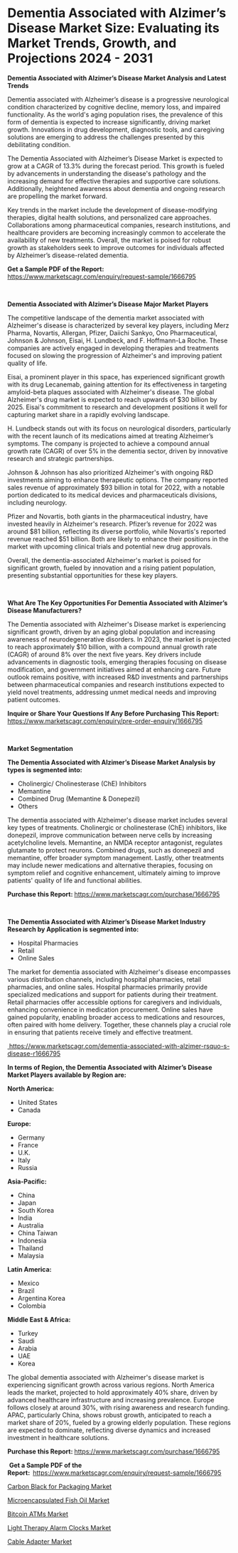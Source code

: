 <p><h1>Dementia Associated with Alzimer’s Disease Market Size: Evaluating its Market Trends, Growth, and Projections 2024 - 2031</h1></p><p><strong>Dementia Associated with Alzimer’s Disease Market Analysis and Latest Trends</strong></p>
<p><p>Dementia associated with Alzheimer’s disease is a progressive neurological condition characterized by cognitive decline, memory loss, and impaired functionality. As the world's aging population rises, the prevalence of this form of dementia is expected to increase significantly, driving market growth. Innovations in drug development, diagnostic tools, and caregiving solutions are emerging to address the challenges presented by this debilitating condition.</p><p>The Dementia Associated with Alzheimer’s Disease Market is expected to grow at a CAGR of 13.3% during the forecast period. This growth is fueled by advancements in understanding the disease's pathology and the increasing demand for effective therapies and supportive care solutions. Additionally, heightened awareness about dementia and ongoing research are propelling the market forward. </p><p>Key trends in the market include the development of disease-modifying therapies, digital health solutions, and personalized care approaches. Collaborations among pharmaceutical companies, research institutions, and healthcare providers are becoming increasingly common to accelerate the availability of new treatments. Overall, the market is poised for robust growth as stakeholders seek to improve outcomes for individuals affected by Alzheimer’s disease-related dementia.</p></p>
<p><strong>Get a Sample PDF of the Report:&nbsp;</strong> <a href="https://www.marketscagr.com/enquiry/request-sample/1666795?utm_campaign=1126&utm_medium=2&utm_source=Github&utm_content=ia&utm_term=29092024&utm_id=dementia-associated-with-alzimers-disease">https://www.marketscagr.com/enquiry/request-sample/1666795</a></p>
<p>&nbsp;</p>
<p><strong>Dementia Associated with Alzimer’s Disease Major Market Players</strong></p>
<p><p>The competitive landscape of the dementia market associated with Alzheimer's disease is characterized by several key players, including Merz Pharma, Novartis, Allergan, Pfizer, Daiichi Sankyo, Ono Pharmaceutical, Johnson & Johnson, Eisai, H. Lundbeck, and F. Hoffmann-La Roche. These companies are actively engaged in developing therapies and treatments focused on slowing the progression of Alzheimer's and improving patient quality of life.</p><p>Eisai, a prominent player in this space, has experienced significant growth with its drug Lecanemab, gaining attention for its effectiveness in targeting amyloid-beta plaques associated with Alzheimer's disease. The global Alzheimer's drug market is expected to reach upwards of $30 billion by 2025. Eisai's commitment to research and development positions it well for capturing market share in a rapidly evolving landscape.</p><p>H. Lundbeck stands out with its focus on neurological disorders, particularly with the recent launch of its medications aimed at treating Alzheimer’s symptoms. The company is projected to achieve a compound annual growth rate (CAGR) of over 5% in the dementia sector, driven by innovative research and strategic partnerships.</p><p>Johnson & Johnson has also prioritized Alzheimer's with ongoing R&D investments aiming to enhance therapeutic options. The company reported sales revenue of approximately $93 billion in total for 2022, with a notable portion dedicated to its medical devices and pharmaceuticals divisions, including neurology.</p><p>Pfizer and Novartis, both giants in the pharmaceutical industry, have invested heavily in Alzheimer's research. Pfizer’s revenue for 2022 was around $81 billion, reflecting its diverse portfolio, while Novartis's reported revenue reached $51 billion. Both are likely to enhance their positions in the market with upcoming clinical trials and potential new drug approvals.</p><p>Overall, the dementia-associated Alzheimer's market is poised for significant growth, fueled by innovation and a rising patient population, presenting substantial opportunities for these key players.</p></p>
<p>&nbsp;</p>
<p><strong>What Are The Key Opportunities For Dementia Associated with Alzimer’s Disease Manufacturers?</strong></p>
<p><p>The Dementia associated with Alzheimer's Disease market is experiencing significant growth, driven by an aging global population and increasing awareness of neurodegenerative disorders. In 2023, the market is projected to reach approximately $10 billion, with a compound annual growth rate (CAGR) of around 8% over the next five years. Key drivers include advancements in diagnostic tools, emerging therapies focusing on disease modification, and government initiatives aimed at enhancing care. Future outlook remains positive, with increased R&D investments and partnerships between pharmaceutical companies and research institutions expected to yield novel treatments, addressing unmet medical needs and improving patient outcomes.</p></p>
<p><strong>Inquire or Share Your Questions If Any Before Purchasing This Report:</strong> <a href="https://www.marketscagr.com/enquiry/pre-order-enquiry/1666795?utm_campaign=1126&utm_medium=2&utm_source=Github&utm_content=ia&utm_term=29092024&utm_id=dementia-associated-with-alzimers-disease">https://www.marketscagr.com/enquiry/pre-order-enquiry/1666795</a></p>
<p>&nbsp;</p>
<p><strong>Market Segmentation</strong></p>
<p><strong>The Dementia Associated with Alzimer’s Disease Market Analysis by types is segmented into:</strong></p>
<p><ul><li>Cholinergic/ Cholinesterase (ChE) Inhibitors</li><li>Memantine</li><li>Combined Drug (Memantine & Donepezil)</li><li>Others</li></ul></p>
<p><p>The dementia associated with Alzheimer's disease market includes several key types of treatments. Cholinergic or cholinesterase (ChE) inhibitors, like donepezil, improve communication between nerve cells by increasing acetylcholine levels. Memantine, an NMDA receptor antagonist, regulates glutamate to protect neurons. Combined drugs, such as donepezil and memantine, offer broader symptom management. Lastly, other treatments may include newer medications and alternative therapies, focusing on symptom relief and cognitive enhancement, ultimately aiming to improve patients' quality of life and functional abilities.</p></p>
<p><strong>Purchase this Report:&nbsp;</strong><a href="https://www.marketscagr.com/purchase/1666795?utm_campaign=1126&utm_medium=2&utm_source=Github&utm_content=ia&utm_term=29092024&utm_id=dementia-associated-with-alzimers-disease">https://www.marketscagr.com/purchase/1666795</a></p>
<p>&nbsp;</p>
<p><strong>The Dementia Associated with Alzimer’s Disease Market Industry Research by Application is segmented into:</strong></p>
<p><ul><li>Hospital Pharmacies</li><li>Retail</li><li>Online Sales</li></ul></p>
<p><p>The market for dementia associated with Alzheimer's disease encompasses various distribution channels, including hospital pharmacies, retail pharmacies, and online sales. Hospital pharmacies primarily provide specialized medications and support for patients during their treatment. Retail pharmacies offer accessible options for caregivers and individuals, enhancing convenience in medication procurement. Online sales have gained popularity, enabling broader access to medications and resources, often paired with home delivery. Together, these channels play a crucial role in ensuring that patients receive timely and effective treatment.</p></p>
<p><a href="https://www.marketscagr.com/dementia-associated-with-alzimer-rsquo-s-disease-r1666795?utm_campaign=1126&utm_medium=2&utm_source=Github&utm_content=ia&utm_term=29092024&utm_id=dementia-associated-with-alzimers-disease">&nbsp;https://www.marketscagr.com/dementia-associated-with-alzimer-rsquo-s-disease-r1666795</a></p>
<p><strong>In terms of Region, the Dementia Associated with Alzimer’s Disease Market Players available by Region are:</strong></p>
<p>
    <p> <strong> North America: </strong>
        <ul>
            <li>United States</li>
            <li>Canada</li>
        </ul>
        </p> 
    <p> <strong> Europe: </strong>
        <ul>
            <li>Germany</li>
            <li>France</li>
            <li>U.K.</li>
            <li>Italy</li>
            <li>Russia</li>
        </ul>
        </p> 
    <p> <strong> Asia-Pacific: </strong>
        <ul>
            <li>China</li>
            <li>Japan</li>
            <li>South Korea</li>
            <li>India</li>
            <li>Australia</li>
            <li>China Taiwan</li>
            <li>Indonesia</li>
            <li>Thailand</li>
            <li>Malaysia</li>
        </ul>
        </p> 
    <p> <strong> Latin America: </strong>
        <ul>
            <li>Mexico</li>
            <li>Brazil</li>
            <li>Argentina Korea</li>
            <li>Colombia</li>
        </ul>
        </p> 
    <p> <strong> Middle East & Africa: </strong>
        <ul>
            <li>Turkey</li>
            <li>Saudi</li>
            <li>Arabia</li>
            <li>UAE</li>
            <li>Korea</li>
        </ul>
    </p>
    </p>
<p><p>The global dementia associated with Alzheimer's disease market is experiencing significant growth across various regions. North America leads the market, projected to hold approximately 40% share, driven by advanced healthcare infrastructure and increasing prevalence. Europe follows closely at around 30%, with rising awareness and research funding. APAC, particularly China, shows robust growth, anticipated to reach a market share of 20%, fueled by a growing elderly population. These regions are expected to dominate, reflecting diverse dynamics and increased investment in healthcare solutions.</p></p>
<p><strong>Purchase this Report: </strong><a href="https://www.marketscagr.com/purchase/1666795?utm_campaign=1126&utm_medium=2&utm_source=Github&utm_content=ia&utm_term=29092024&utm_id=dementia-associated-with-alzimers-disease">https://www.marketscagr.com/purchase/1666795</a></p>
<p>&nbsp;<strong>Get a Sample PDF of the Report:&nbsp;&nbsp;</strong><a href="https://www.marketscagr.com/enquiry/request-sample/1666795?utm_campaign=1126&utm_medium=2&utm_source=Github&utm_content=ia&utm_term=29092024&utm_id=dementia-associated-with-alzimers-disease">https://www.marketscagr.com/enquiry/request-sample/1666795</a></p>
<p><strong></strong></p>
<p><p><a href="https://www.linkedin.com/pulse/global-perspectives-carbon-black-packaging-market-trends-2wtxc?utm_campaign=1126&utm_medium=2&utm_source=Github&utm_content=ia&utm_term=29092024&utm_id=dementia-associated-with-alzimers-disease">Carbon Black for Packaging Market</a></p><p><a href="https://www.linkedin.com/pulse/microencapsulated-fish-oil-market-global-regional-analysis-2024-s3bbf?utm_campaign=1126&utm_medium=2&utm_source=Github&utm_content=ia&utm_term=29092024&utm_id=dementia-associated-with-alzimers-disease">Microencapsulated Fish Oil Market</a></p><p><a href="https://issuu.com/reportprime-2/docs/bitcoin-atms-market-size-2030.pptx_e04278ac17afbe?utm_campaign=1126&utm_medium=2&utm_source=Github&utm_content=ia&utm_term=29092024&utm_id=dementia-associated-with-alzimers-disease">Bitcoin ATMs Market</a></p><p><a href="https://www.linkedin.com/pulse/emerging-opportunities-challenges-global-light-therapy-alarm-4pctf?utm_campaign=1126&utm_medium=2&utm_source=Github&utm_content=ia&utm_term=29092024&utm_id=dementia-associated-with-alzimers-disease">Light Therapy Alarm Clocks Market</a></p><p><a href="https://issuu.com/reportprime-2/docs/cable-adapter-market-size-2030.pptx_128e87249e9703?utm_campaign=1126&utm_medium=2&utm_source=Github&utm_content=ia&utm_term=29092024&utm_id=dementia-associated-with-alzimers-disease">Cable Adapter Market</a></p></p>